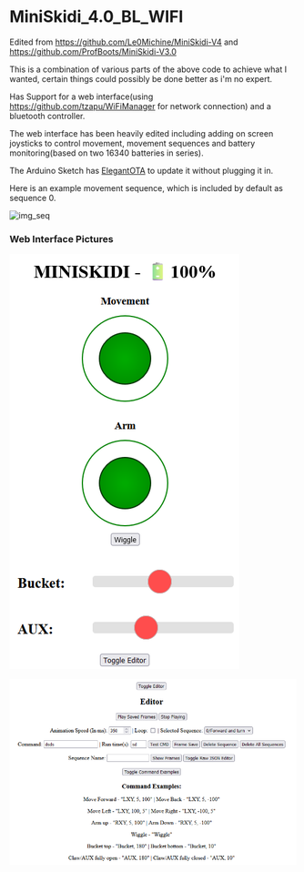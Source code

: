 # MiniSkidi_4.0_BL_WIFI
Edited from https://github.com/Le0Michine/MiniSkidi-V4 and https://github.com/ProfBoots/MiniSkidi-V3.0

This is a combination of various parts of the above code to achieve what I wanted, certain things could possibly be done better as i'm no expert.

Has Support for a web interface(using https://github.com/tzapu/WiFiManager for network connection) and a bluetooth controller.

The web interface has been heavily edited including adding on screen joysticks to control movement, movement sequences and battery monitoring(based on two 16340 batteries in series).

The Arduino Sketch has [ElegantOTA](https://github.com/ayushsharma82/ElegantOTA) to update it without plugging it in.

Here is an example movement sequence, which is included by default as sequence 0.

![img_seq](sequence.gif)

### Web Interface Pictures

![img_wi1](wi1.png)

![img_wi2](wi2.png)
